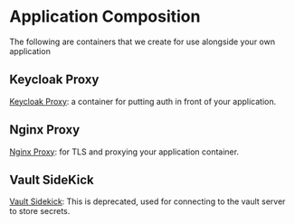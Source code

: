 # Application Composition
The following are containers that we create for use alongside your own application

## Keycloak Proxy
[Keycloak Proxy](https://github.com/UKHomeOffice/keycloak-proxy): a container for putting auth in front of your application.
## Nginx Proxy
[Nginx Proxy](https://github.com/UKHomeOffice/docker-nginx-proxy): for TLS and proxying your application container.

## Vault SideKick
[Vault Sidekick](https://github.com/UKHomeOffice/vault-sidekick): This is deprecated, used for connecting to the vault server to store secrets.
